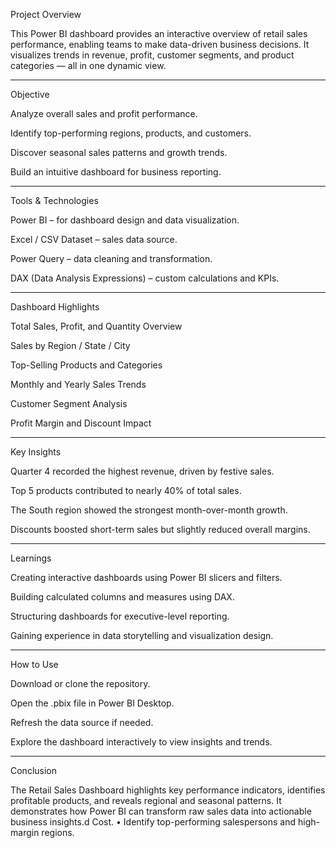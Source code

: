 Project Overview

This Power BI dashboard provides an interactive overview of retail sales performance, enabling teams to make data-driven business decisions.
It visualizes trends in revenue, profit, customer segments, and product categories — all in one dynamic view.

___
Objective

Analyze overall sales and profit performance.

Identify top-performing regions, products, and customers.

Discover seasonal sales patterns and growth trends.

Build an intuitive dashboard for business reporting.
___
Tools & Technologies

Power BI – for dashboard design and data visualization.

Excel / CSV Dataset – sales data source.

Power Query – data cleaning and transformation.

DAX (Data Analysis Expressions) – custom calculations and KPIs.
___
Dashboard Highlights

Total Sales, Profit, and Quantity Overview

Sales by Region / State / City

Top-Selling Products and Categories

Monthly and Yearly Sales Trends

Customer Segment Analysis

Profit Margin and Discount Impact
____
Key Insights

Quarter 4 recorded the highest revenue, driven by festive sales.

Top 5 products contributed to nearly 40% of total sales.

The South region showed the strongest month-over-month growth.

Discounts boosted short-term sales but slightly reduced overall margins.
___
Learnings

Creating interactive dashboards using Power BI slicers and filters.

Building calculated columns and measures using DAX.

Structuring dashboards for executive-level reporting.

Gaining experience in data storytelling and visualization design.

___
How to Use

Download or clone the repository.

Open the .pbix file in Power BI Desktop.

Refresh the data source if needed.

Explore the dashboard interactively to view insights and trends.
___
Conclusion

The Retail Sales Dashboard highlights key performance indicators, identifies profitable products, and reveals regional and seasonal patterns.
It demonstrates how Power BI can transform raw sales data into actionable business insights.d Cost.
• Identify top-performing salespersons and high-margin regions.

